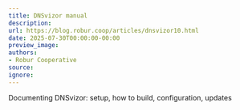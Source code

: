 ```yaml
---
title: DNSvizor manual
description:
url: https://blog.robur.coop/articles/dnsvizor10.html
date: 2025-07-30T00:00:00-00:00
preview_image:
authors:
- Robur Cooperative
source:
ignore:
---
```


Documenting DNSvizor: setup, how to build, configuration, updates
